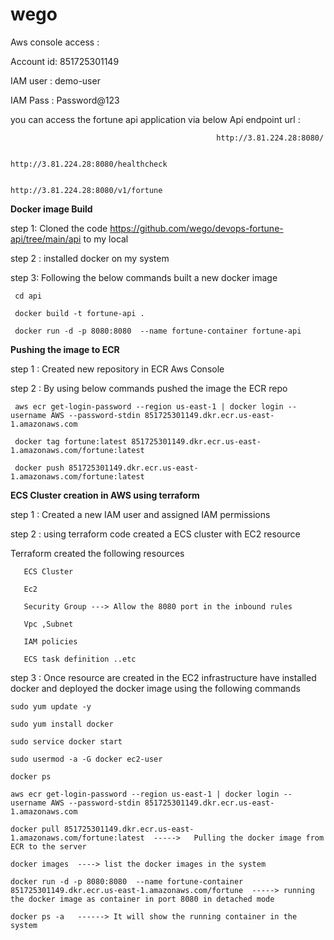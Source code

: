 # wego

Aws console access :  

Account id: 851725301149

IAM user : demo-user

IAM Pass : Password@123

you can access the fortune api application via below Api endpoint url :

                                                  http://3.81.224.28:8080/

                                                  http://3.81.224.28:8080/healthcheck

                                                  http://3.81.224.28:8080/v1/fortune
**Docker image Build**

step 1: Cloned the code https://github.com/wego/devops-fortune-api/tree/main/api  to my local

step 2 : installed docker on my system

step 3: Following the below commands built a new docker image 

     cd api

     docker build -t fortune-api .

     docker run -d -p 8080:8080  --name fortune-container fortune-api

**Pushing the image to ECR**

step 1 : Created new repository in ECR Aws Console

step 2 : By using below commands pushed the image the ECR repo

     aws ecr get-login-password --region us-east-1 | docker login --username AWS --password-stdin 851725301149.dkr.ecr.us-east-1.amazonaws.com

     docker tag fortune:latest 851725301149.dkr.ecr.us-east-1.amazonaws.com/fortune:latest

     docker push 851725301149.dkr.ecr.us-east-1.amazonaws.com/fortune:latest

**ECS Cluster creation in AWS using terraform**

step 1 : Created a new IAM user and assigned IAM permissions

step 2 : using terraform code created a ECS cluster with EC2 resource

Terraform created the following resources

       ECS Cluster

       Ec2  

       Security Group ---> Allow the 8080 port in the inbound rules 

       Vpc ,Subnet

       IAM policies 

       ECS task definition ..etc

step 3 : Once resource are created in the EC2 infrastructure have installed docker and deployed the docker image using the following commands 

    sudo yum update -y
  
    sudo yum install docker
    
    sudo service docker start
    
    sudo usermod -a -G docker ec2-user
    
    docker ps
    
    aws ecr get-login-password --region us-east-1 | docker login --username AWS --password-stdin 851725301149.dkr.ecr.us-east-1.amazonaws.com
     
    docker pull 851725301149.dkr.ecr.us-east-1.amazonaws.com/fortune:latest  ----->   Pulling the docker image from ECR to the server
     
    docker images  ----> list the docker images in the system
    
    docker run -d -p 8080:8080  --name fortune-container 851725301149.dkr.ecr.us-east-1.amazonaws.com/fortune  -----> running the docker image as container in port 8080 in detached mode
    
    docker ps -a   ------> It will show the running container in the system

